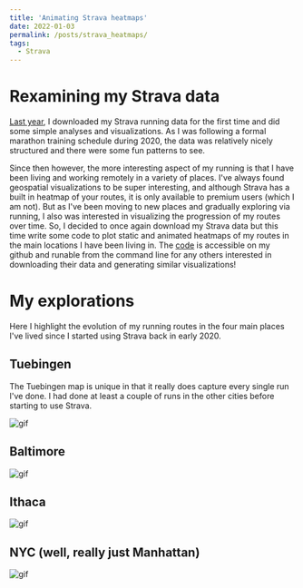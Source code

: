 ```yaml
---
title: 'Animating Strava heatmaps'
date: 2022-01-03
permalink: /posts/strava_heatmaps/
tags:
  - Strava
---
```


# Rexamining my Strava data

[Last year](https://rflperry.github.io/posts/2020_strava_year_in_review/), I downloaded my Strava running data for the first time and did some simple analyses
and visualizations. As I was following a formal marathon training schedule during 2020, the data was relatively nicely structured and there were some fun
patterns to see.

Since then however, the more interesting aspect of my running is that I have been living and working remotely in a variety of places. I've always found
geospatial visualizations to be super interesting, and although Strava has a built in heatmap of your routes, it is only available to premium users (which
I am not). But as I've been moving to new places and gradually exploring via running, I also was interested in visualizing the progression of my routes over time.
So, I decided to once again download my Strava data but this time write some code to plot static and animated heatmaps of my routes in the main locations I have
been living in. The [code](https://github.com/rflperry/strava_route_map) is accessible on my github and runable from the command line for any others interested
in downloading their data and generating similar visualizations!

# My explorations
Here I highlight the evolution of my running routes in the four main places I've lived since I started using Strava back in early 2020.

## Tuebingen
The Tuebingen map is unique in that it really does capture every single run I've done. I had done at least a couple of runs in the other cities before starting
to use Strava.

![gif](/files/tuebingen_heatmap.gif)

## Baltimore

![gif](/files/baltimore_heatmap.gif)

## Ithaca

![gif](/files/ithaca_heatmap.gif)

## NYC (well, really just Manhattan)

![gif](/files/nyc_heatmap.gif)
